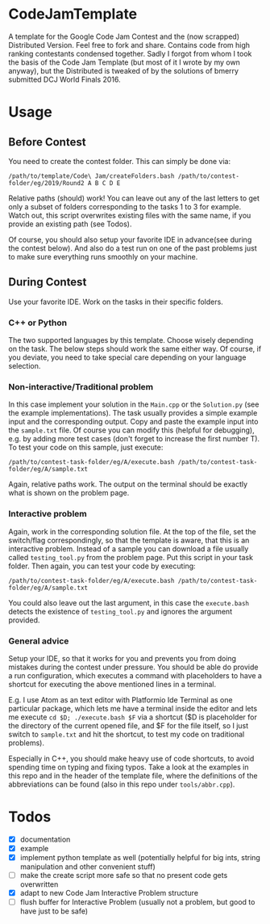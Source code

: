 # CodeJamTemplate
A template for the Google Code Jam Contest and the (now scrapped) Distributed Version. Feel free to fork and share.
Contains code from high ranking contestants condensed together. Sadly I forgot from whom I took the basis of the
Code Jam Template (but most of it I wrote by my own anyway), but the Distributed is tweaked of by the solutions of bmerry submitted DCJ World Finals 2016.

# Usage
## Before Contest
You need to create the contest folder. This can simply be done via:

`/path/to/template/Code\ Jam/createFolders.bash /path/to/contest-folder/eg/2019/Round2 A B C D E`

Relative paths (should) work! You can leave out any of the last letters to get only a subset of folders corresponding to the tasks 1 to 3 for example. Watch out, this script overwrites existing files with the same name, if you provide an existing path (see Todos).

Of course, you should also setup your favorite IDE in advance(see during the contest below). And also do a test run on one of the past problems just to make sure everything runs smoothly on your machine.

## During Contest
Use your favorite IDE. Work on the tasks in their specific folders.

### C++ or Python
The two supported languages by this template. Choose wisely depending on the task. The below steps should work the same either way. Of course, if you deviate, you need to take special care depending on your language selection.

### Non-interactive/Traditional problem
In this case implement your solution in the `Main.cpp` or the `Solution.py` (see the example implementations). The task usually provides a simple example input and the corresponding output. Copy and paste the example input into the `sample.txt` file. Of course you can modify this (helpful for debugging), e.g. by adding more test cases (don't forget to increase the first number T). To test your code on this sample, just execute:

`/path/to/contest-task-folder/eg/A/execute.bash /path/to/contest-task-folder/eg/A/sample.txt`

Again, relative paths work. The output on the terminal should be exactly what is shown on the problem page.

### Interactive problem
Again, work in the corresponding solution file. At the top of the file, set the switch/flag correspondingly, so that the template is aware, that this is an interactive problem. Instead of a sample you can download a file usually called `testing_tool.py` from the problem page. Put this script in your task folder. Then again, you can test your code by executing:

`/path/to/contest-task-folder/eg/A/execute.bash /path/to/contest-task-folder/eg/A/sample.txt`

You could also leave out the last argument, in this case the `execute.bash` detects the existence of `testing_tool.py` and ignores the argument provided.

### General advice
Setup your IDE, so that it works for you and prevents you from doing mistakes during the contest under pressure. You should be able do provide a run configuration, which executes a command with placeholders to have a shortcut for executing the above mentioned lines in a terminal.

E.g. I use Atom as an text editor with Platformio Ide Terminal as one particular package, which lets me have a terminal inside the editor and lets me execute `cd $D; ./execute.bash $F` via a shortcut ($D is placeholder for the directory of the current opened file, and $F for the file itself, so I just switch to `sample.txt` and hit the shortcut, to test my code on traditional problems).

Especially in C++, you should make heavy use of code shortcuts, to avoid spending time on typing and fixing typos. Take a look at the examples in this repo and in the header of the template file, where the definitions of the abbreviations can be found (also in this repo under `tools/abbr.cpp`).

# Todos
- [x] documentation
- [x] example
- [x] implement python template as well (potentially helpful for big ints, string manipulation and other convenient stuff)
- [ ] make the create script more safe so that no present code gets overwritten
- [x] adapt to new Code Jam Interactive Problem structure
- [ ] flush buffer for Interactive Problem (usually not a problem, but good to have just to be safe)
